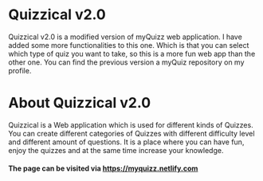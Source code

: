 # Quizzical v2.0
Quizzical v2.0 is a modified version of myQuizz web application. I have added some more functionalities to this one. Which is that you can select which type of quiz you want to take, so this is a more fun web app than the other one. You can find the previous version a myQuiz repository on my profile.


# About Quizzical v2.0
Quizzical is a Web application which is used for different kinds of Quizzes. You can create different categories of Quizzes with different difficulty level and different amount of questions. It is a place where you can have fun, enjoy the quizzes and at the same time increase your knowledge.

#### The page can be visited via https://myquizz.netlify.com
